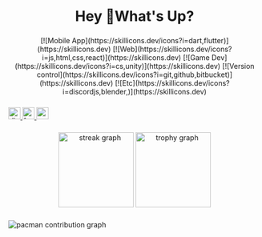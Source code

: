 <h1 align="center">Hey 👋What's Up?</h1>

###

<div align="center">
  [![Mobile App](https://skillicons.dev/icons?i=dart,flutter)](https://skillicons.dev)
  [![Web](https://skillicons.dev/icons?i=js,html,css,react)](https://skillicons.dev)
  [![Game Dev](https://skillicons.dev/icons?i=cs,unity)](https://skillicons.dev)
  [![Version control](https://skillicons.dev/icons?i=git,github,bitbucket)](https://skillicons.dev)
  [![Etc](https://skillicons.dev/icons?i=discordjs,blender,)](https://skillicons.dev)
</div>

###

<div align="left">
  <a href="https://discord.gg/Jxr55fVN7Q" target="_blank">
    <img src="https://img.shields.io/static/v1?message=Discord&logo=discord&label=&color=7289DA&logoColor=white&labelColor=&style=for-the-badge" height="24" alt="discord logo"  />
  </a>
  <a href="https://www.facebook.com/tuananh372001/" target="_blank">
    <img src="https://img.shields.io/static/v1?message=Facebook&logo=facebook&label=&color=1877F2&logoColor=white&labelColor=&style=for-the-badge" height="24" alt="facebook logo"  />
  </a>
  <a href="mailto:tuananh37201@gmail.com" target="_blank">
    <img src="https://img.shields.io/static/v1?message=Gmail&logo=gmail&label=&color=D14836&logoColor=white&labelColor=&style=for-the-badge" height="24" alt="gmail logo"  />
  </a>
</div>

###

<div align="center">
  <img src="https://streak-stats.demolab.com?user=maurodesouza&locale=en&mode=daily&theme=dracula&hide_border=false&border_radius=5&order=3" height="150" alt="streak graph"  />
  <img src="https://github-profile-trophy.vercel.app?username=maurodesouza&theme=dracula&column=-1&row=1&margin-w=8&margin-h=8&no-bg=false&no-frame=false&order=4" height="150" alt="trophy graph"  />
</div>

###

<picture>
  <source media="(prefers-color-scheme: dark)" srcset="https://raw.githubusercontent.com/maurodesouza/maurodesouza/output/pacman-contribution-graph-dark.svg">
  <source media="(prefers-color-scheme: light)" srcset="https://raw.githubusercontent.com/maurodesouza/maurodesouza/output/pacman-contribution-graph.svg">
  <img alt="pacman contribution graph" src="https://raw.githubusercontent.com/maurodesouza/maurodesouza/output/pacman-contribution-graph.svg">
</picture>

###
